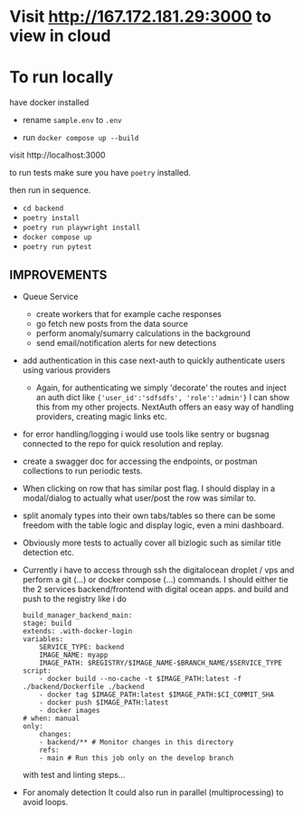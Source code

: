 # Visit http://167.172.181.29:3000 to view in cloud

# To run locally

have docker installed

- rename `sample.env` to `.env`

- run `docker compose up --build`

visit http://localhost:3000

to run tests make sure you have `poetry` installed.

then run in sequence.

- `cd backend`
- `poetry install`
- `poetry run playwright install`
- `docker compose up`
- `poetry run pytest`



## IMPROVEMENTS

- Queue Service
    - create workers that for example cache responses 
    - go fetch new posts from the data source
    - perform anomaly/sumarry calculations in the background
    - send email/notification alerts for new detections
- add authentication in this case next-auth to quickly authenticate users using various providers
    - Again, for authenticating we simply 'decorate' the routes and inject an auth dict like `{'user_id':'sdfsdfs', 'role':'admin'}` I can show this from my other projects. NextAuth offers an easy way of handling providers, creating magic links etc.
- for error handling/logging i would use tools like sentry or bugsnag connected to the repo for quick resolution and replay.
- create a swagger doc for accessing the endpoints, or postman collections to run periodic tests.
- When clicking on row that has similar post flag. I should display in a modal/dialog to actually what user/post the row was similar to.
- split anomaly types into their own tabs/tables so there can be some freedom with the table logic and display logic, even a mini dashboard.
- Obviously more tests to actually cover all bizlogic such as similar title detection etc.
- Currently i have to access through ssh the digitalocean droplet / vps and perform a git (...) or docker compose (...) commands. I should either tie the 2 services backend/frontend with digital ocean apps. and build and push to the registry like i do 

    ```
    build_manager_backend_main:
    stage: build
    extends: .with-docker-login
    variables:
        SERVICE_TYPE: backend
        IMAGE_NAME: myapp
        IMAGE_PATH: $REGISTRY/$IMAGE_NAME-$BRANCH_NAME/$SERVICE_TYPE
    script:
        - docker build --no-cache -t $IMAGE_PATH:latest -f ./backend/Dockerfile ./backend
        - docker tag $IMAGE_PATH:latest $IMAGE_PATH:$CI_COMMIT_SHA
        - docker push $IMAGE_PATH:latest
        - docker images
    # when: manual
    only:
        changes:
        - backend/** # Monitor changes in this directory
        refs:
        - main # Run this job only on the develop branch
    ```

    with test and linting steps...

- For anomaly detection It could also run in parallel (multiprocessing) to avoid loops.
